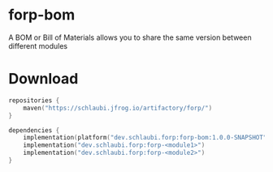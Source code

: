 # forp-bom

A BOM or Bill of Materials allows you to share the same version between different modules

# Download 

```kotlin
repositories {
    maven("https://schlaubi.jfrog.io/artifactory/forp/")
}

dependencies {
    implementation(platform("dev.schlaubi.forp:forp-bom:1.0.0-SNAPSHOT"))
    implementation("dev.schlaubi.forp:forp-<module1>")
    implementation("dev.schlaubi.forp:forp-<module2>")
}
```
